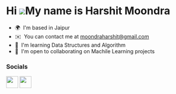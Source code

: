 Hi ![](https://user-images.githubusercontent.com/18350557/176309783-0785949b-9127-417c-8b55-ab5a4333674e.gif)My name is Harshit Moondra
=======================================================================================================================================

* 🌍  I'm based in Jaipur
* ✉️  You can contact me at [moondraharshit@gmail.com](mailto:moondraharshit@gmail.com)
* 🧠  I'm learning Data Structures and Algorithm
* 🤝  I'm open to collaborating on Machile Learning projects


### Socials

<p align="left"> <a href="https://www.github.com/MoondraHarshit" target="_blank" rel="noreferrer"><img src="https://raw.githubusercontent.com/danielcranney/readme-generator/main/public/icons/socials/github.svg" width="32" height="32" /></a> <a href="https://www.linkedin.com/in/harshit-moondra-ab19a422a/" target="_blank" rel="noreferrer"><img src="https://raw.githubusercontent.com/danielcranney/readme-generator/main/public/icons/socials/linkedin.svg" width="32" height="32" /></a></p>
